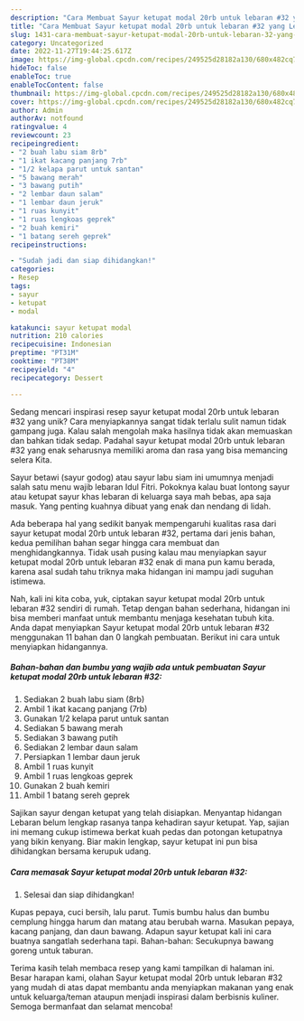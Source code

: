 ```yaml
---
description: "Cara Membuat Sayur ketupat modal 20rb untuk lebaran #32 yang Lezat"
title: "Cara Membuat Sayur ketupat modal 20rb untuk lebaran #32 yang Lezat"
slug: 1431-cara-membuat-sayur-ketupat-modal-20rb-untuk-lebaran-32-yang-lezat
category: Uncategorized
date: 2022-11-27T19:44:25.617Z
image: https://img-global.cpcdn.com/recipes/249525d28182a130/680x482cq70/sayur-ketupat-modal-20rb-untuk-lebaran-32-foto-resep-utama.jpg
hideToc: false
enableToc: true
enableTocContent: false
thumbnail: https://img-global.cpcdn.com/recipes/249525d28182a130/680x482cq70/sayur-ketupat-modal-20rb-untuk-lebaran-32-foto-resep-utama.jpg
cover: https://img-global.cpcdn.com/recipes/249525d28182a130/680x482cq70/sayur-ketupat-modal-20rb-untuk-lebaran-32-foto-resep-utama.jpg
author: Admin
authorAv: notfound
ratingvalue: 4
reviewcount: 23
recipeingredient:
- "2 buah labu siam 8rb"
- "1 ikat kacang panjang 7rb"
- "1/2 kelapa parut untuk santan"
- "5 bawang merah"
- "3 bawang putih"
- "2 lembar daun salam"
- "1 lembar daun jeruk"
- "1 ruas kunyit"
- "1 ruas lengkoas geprek"
- "2 buah kemiri"
- "1 batang sereh geprek"
recipeinstructions:

- "Sudah jadi dan siap dihidangkan!"
categories:
- Resep
tags:
- sayur
- ketupat
- modal

katakunci: sayur ketupat modal 
nutrition: 210 calories
recipecuisine: Indonesian
preptime: "PT31M"
cooktime: "PT38M"
recipeyield: "4"
recipecategory: Dessert

---
```





Sedang mencari inspirasi resep sayur ketupat modal 20rb untuk lebaran #32 yang unik? Cara menyiapkannya sangat tidak terlalu sulit namun tidak gampang juga. Kalau salah mengolah maka hasilnya tidak akan memuaskan dan bahkan tidak sedap. Padahal sayur ketupat modal 20rb untuk lebaran #32 yang enak seharusnya memiliki aroma dan rasa yang bisa memancing selera Kita.





Sayur betawi (sayur godog) atau sayur labu siam ini umumnya menjadi salah satu menu wajib lebaran Idul Fitri. Pokoknya kalau buat lontong sayur atau ketupat sayur khas lebaran di keluarga saya mah bebas, apa saja masuk. Yang penting kuahnya dibuat yang enak dan nendang di lidah.

Ada beberapa hal yang sedikit banyak mempengaruhi kualitas rasa dari sayur ketupat modal 20rb untuk lebaran #32, pertama dari jenis bahan, kedua pemilihan bahan segar hingga cara membuat dan menghidangkannya. Tidak usah pusing kalau mau menyiapkan sayur ketupat modal 20rb untuk lebaran #32 enak di mana pun kamu berada, karena asal sudah tahu triknya maka hidangan ini mampu jadi suguhan istimewa.






Nah, kali ini kita coba, yuk, ciptakan sayur ketupat modal 20rb untuk lebaran #32 sendiri di rumah. Tetap dengan bahan sederhana, hidangan ini bisa memberi manfaat untuk membantu menjaga kesehatan tubuh kita. Anda dapat menyiapkan Sayur ketupat modal 20rb untuk lebaran #32 menggunakan 11 bahan dan 0 langkah pembuatan. Berikut ini cara untuk menyiapkan hidangannya.

<!--inarticleads1-->

##### Bahan-bahan dan bumbu yang wajib ada untuk pembuatan Sayur ketupat modal 20rb untuk lebaran #32:

1. Sediakan 2 buah labu siam (8rb)
1. Ambil 1 ikat kacang panjang (7rb)
1. Gunakan 1/2 kelapa parut untuk santan
1. Sediakan 5 bawang merah
1. Sediakan 3 bawang putih
1. Sediakan 2 lembar daun salam
1. Persiapkan 1 lembar daun jeruk
1. Ambil 1 ruas kunyit
1. Ambil 1 ruas lengkoas geprek
1. Gunakan 2 buah kemiri
1. Ambil 1 batang sereh geprek


Sajikan sayur dengan ketupat yang telah disiapkan. Menyantap hidangan Lebaran belum lengkap rasanya tanpa kehadiran sayur ketupat. Yap, sajian ini memang cukup istimewa berkat kuah pedas dan potongan ketupatnya yang bikin kenyang. Biar makin lengkap, sayur ketupat ini pun bisa dihidangkan bersama kerupuk udang. 

<!--inarticleads2-->

##### Cara memasak Sayur ketupat modal 20rb untuk lebaran #32:


1. Selesai dan siap dihidangkan!

Kupas pepaya, cuci bersih, lalu parut. Tumis bumbu halus dan bumbu cemplung hingga harum dan matang atau berubah warna. Masukan pepaya, kacang panjang, dan daun bawang. Adapun sayur ketupat kali ini cara buatnya sangatlah sederhana tapi. Bahan-bahan: Secukupnya bawang goreng untuk taburan. 

Terima kasih telah membaca resep yang kami tampilkan di halaman ini. Besar harapan kami, olahan Sayur ketupat modal 20rb untuk lebaran #32 yang mudah di atas dapat membantu anda menyiapkan makanan yang enak untuk keluarga/teman ataupun menjadi inspirasi dalam berbisnis kuliner. Semoga bermanfaat dan selamat mencoba!
